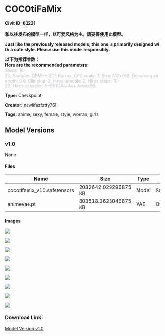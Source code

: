 # COCOtiFaMix

#### Civit ID: 83231

<p><strong>和以往发布的模型一样，以可爱风格为主。请妥善使用此模型。</strong></p><p><strong>Just like the previously released models, this one is primarily designed with a cute style. Please use this model responsibly.</strong></p><p><strong>以下为推荐参数：<br />Here are the recommended parameters:<br /></strong><span style="color:rgb(193, 194, 197)">Steps: 18-25, Sampler: DPM++ SDE Karras, CFG scale: 7, Size: 512x768, Denoising strength: 0.6, Clip skip: 2, Hires upscale: 2, Hires steps: 10-20, Hires upscaler: R-ESRGAN 4x+ Anime6B.</span></p>

**Type:** Checkpoint

**Creator:** newlifezfztty761

**Tags:** anime, sexy, female, style, woman, girls

## Model Versions

### v1.0

None

#### Files

| Name | Size | Type | Format | Download Url | AutoV1 | AutoV2 | SHA256 | CRC32 | BLAKE3 |
| --- | --- | --- | --- | --- | --- | --- | --- | --- | --- |
| cocotifamix_v10.safetensors | 2082642.029296875 KB | Model | SafeTensor | https://civitai.com/api/download/models/88444 | B8131B62 | EBF42AE300 | EBF42AE300E05C9D8670CB6589503B17AA3A1D09514D3A4A931166F9242587C1 | D3899B01 | 26DAF87A682D1AE133A50A023011D7828990EAF263F8C5F19457D7902CC218F4 |
| animevae.pt | 803518.3623046875 KB | VAE | Other | https://civitai.com/api/download/models/88444?type=VAE&format=Other | F458B5C6 | F921FB3F29 | F921FB3F29891D2A77A6571E56B8B5052420D2884129517A333C60B1B4816CDF | 65AEACBA | 2E175004F953D6DC373A9DD18BF8A1845983EB6E1B3D6EA0C76A81D344244F18 |

#### Images

<p><img src="https://image.civitai.com/xG1nkqKTMzGDvpLrqFT7WA/6aca0d7e-b555-4c6a-8fc3-425f7e8dd3c3/width=450/1023169.jpeg" /></p>

<p><img src="https://image.civitai.com/xG1nkqKTMzGDvpLrqFT7WA/231cb808-3450-4619-88a6-a402460342a5/width=450/1034687.jpeg" /></p>

<p><img src="https://image.civitai.com/xG1nkqKTMzGDvpLrqFT7WA/7238525d-5883-4192-9d99-b39a323602f6/width=450/1023180.jpeg" /></p>

<p><img src="https://image.civitai.com/xG1nkqKTMzGDvpLrqFT7WA/fc78b347-97c0-440a-8029-9fe5b20591d6/width=450/1026631.jpeg" /></p>

<p><img src="https://image.civitai.com/xG1nkqKTMzGDvpLrqFT7WA/623fdd15-5b47-4750-ba0b-27dcaa557d44/width=450/1023183.jpeg" /></p>

<p><img src="https://image.civitai.com/xG1nkqKTMzGDvpLrqFT7WA/9f49f19e-c21f-4275-b76d-cec4362cb6fb/width=450/1030654.jpeg" /></p>

<p><img src="https://image.civitai.com/xG1nkqKTMzGDvpLrqFT7WA/3e30e2ee-72ce-4b6f-a76c-89f84bf57768/width=450/1023186.jpeg" /></p>

<p><img src="https://image.civitai.com/xG1nkqKTMzGDvpLrqFT7WA/ef5d2e65-a26f-4f16-bdb8-4795f4783e99/width=450/1023182.jpeg" /></p>

<p><img src="https://image.civitai.com/xG1nkqKTMzGDvpLrqFT7WA/e71d3743-84ed-4c88-b1c5-c5c36108eae0/width=450/1023185.jpeg" /></p>

### Download Link:

[Model Version v1.0](https://civitai.com/api/download/models/88444)

